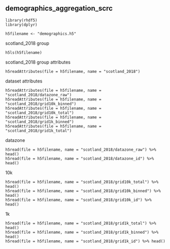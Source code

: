 ## demographics_aggregation_scrc

```{r}
library(rhdf5)
library(dplyr)

h5filename <- "demographics.h5"
```
scotland_2018 group
```{r}
h5ls(h5filename)
```

scotland_2018 group attributes
```{r}
h5readAttributes(file = h5filename, name = "scotland_2018")
```

dataset attributes
```{r}
h5readAttributes(file = h5filename, name = "scotland_2018/datazone_raw")
h5readAttributes(file = h5filename, name = "scotland_2018/grid10k_binned")
h5readAttributes(file = h5filename, name = "scotland_2018/grid10k_total")
h5readAttributes(file = h5filename, name = "scotland_2018/grid1k_binned")
h5readAttributes(file = h5filename, name = "scotland_2018/grid1k_total")
```

datazone
```{r}
h5read(file = h5filename, name = "scotland_2018/datazone_raw") %>% head()
h5read(file = h5filename, name = "scotland_2018/datazone_id") %>% head()
```

10k
```{r}
h5read(file = h5filename, name = "scotland_2018/grid10k_total") %>% head()
h5read(file = h5filename, name = "scotland_2018/grid10k_binned") %>% head()
h5read(file = h5filename, name = "scotland_2018/grid10k_id") %>% head()
```

1k
```{r}
h5read(file = h5filename, name = "scotland_2018/grid1k_total") %>% head()
h5read(file = h5filename, name = "scotland_2018/grid1k_binned") %>% head()
h5read(file = h5filename, name = "scotland_2018/grid1k_id") %>% head()
```


